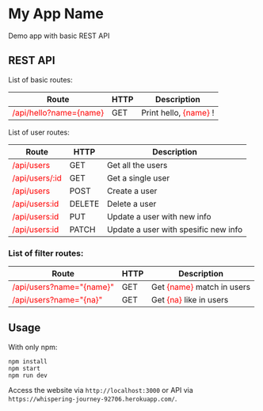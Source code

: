 # My App Name
Demo app with basic REST API
## REST API
List of basic routes:

**Route** | **HTTP** | **Description**
--------- | -------- | ---------------
<span style="color:red">/api/hello?name={name}</span> | GET | Print hello, <span style="color:red">{name}</span> !

List of user routes:

**Route** | **HTTP** | **Description**
--------- | -------- | ---------------
<span style="color:red">/api/users</span> | GET | Get all the users
<span style="color:red">/api/users/:id</span> | GET | Get a single user
<span style="color:red">/api/users</span> | POST | Create a user
<span style="color:red">/api/users:id</span> | DELETE | Delete a user
<span style="color:red">/api/users:id</span> | PUT | Update a user with new info
<span style="color:red">/api/users:id</span> | PATCH | Update a user with spesific new info

### List of filter routes:

**Route** | **HTTP** | **Description**
--------- | -------- | ---------------
<span style="color:red">/api/users?name="{name}"</span> | GET | Get <span style="color:red">{name}</span> match in users
<span style="color:red">/api/users?name="{na}"</span> | GET | Get <span style="color:red">{na}</span> like in users

## Usage
With only npm:

```
npm install
npm start
npm run dev
```

Access the website via ```http://localhost:3000``` or API via ```https://whispering-journey-92706.herokuapp.com/```.
